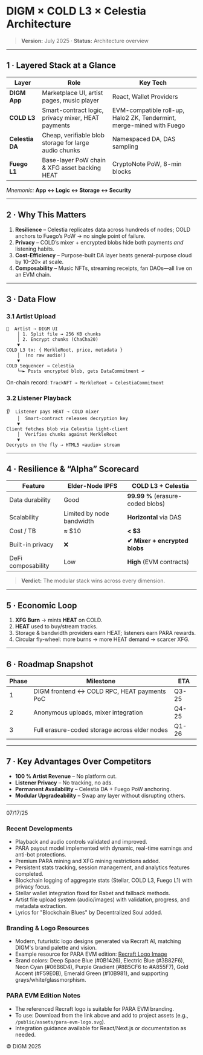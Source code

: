 # DIGM × COLD L3 × Celestia Architecture

> **Version:** July 2025 · **Status:** Architecture overview

---

## 1 · Layered Stack at a Glance

| Layer | Role | Key Tech |
|-------|------|----------|
| **DIGM App** | Marketplace UI, artist pages, music player | React, Wallet Providers |
| **COLD L3** | Smart-contract logic, privacy mixer, HEAT payments | EVM-compatible roll-up, Halo2 ZK, Tendermint, merge-mined with Fuego |
| **Celestia DA** | Cheap, verifiable blob storage for large audio chunks | Namespaced DA, DAS sampling |
| **Fuego L1** | Base-layer PoW chain & XFG asset backing HEAT | CryptoNote PoW, 8-min blocks |

*Mnemonic:* **App ↔︎ Logic ↔︎ Storage ↔︎ Security**

---

## 2 · Why This Matters

1. **Resilience** – Celestia replicates data across hundreds of nodes; COLD anchors to Fuego’s PoW → no single point of failure.
2. **Privacy** – COLD’s mixer + encrypted blobs hide both payments *and* listening habits.
3. **Cost-Efficiency** – Purpose-built DA layer beats general-purpose cloud by 10–20× at scale.
4. **Composability** – Music NFTs, streaming receipts, fan DAOs—all live on an EVM chain.

---

## 3 · Data Flow

### 3.1 Artist Upload

```text
🎤  Artist → DIGM UI
    │ 1. Split file → 256 KB chunks
    │ 2. Encrypt chunks (ChaCha20)
    ▼
COLD L3 tx: { MerkleRoot, price, metadata }
    │  (no raw audio!)
    ▼
COLD Sequencer → Celestia
    └─► Posts encrypted blob, gets DataCommitment ↩︎
```

On-chain record: `TrackNFT → MerkleRoot → CelestiaCommitment`

### 3.2 Listener Playback

```text
👂  Listener pays HEAT → COLD mixer
    │  Smart-contract releases decryption key
    ▼
Client fetches blob via Celestia light-client
    │  Verifies chunks against MerkleRoot
    ▼
Decrypts on the fly → HTML5 <audio> stream
```

---

## 4 · Resilience & “Alpha” Scorecard

| Feature | Elder-Node IPFS | **COLD L3 + Celestia** |
|---------|-----------------|-------------------------|
| Data durability | Good | **99.99 %** (erasure-coded blobs) |
| Scalability | Limited by node bandwidth | **Horizontal** via DAS |
| Cost / TB | ≈ $10 | **< $3** |
| Built-in privacy | ❌ | **✔ Mixer + encrypted blobs** |
| DeFi composability | Low | **High** (EVM contracts) |

> **Verdict:** The modular stack wins across every dimension.

---

## 5 · Economic Loop

1. **XFG Burn** → mints **HEAT** on COLD.  
2. **HEAT** used to buy/stream tracks.  
3. Storage & bandwidth providers earn HEAT; listeners earn PARA rewards.  
4. Circular fly-wheel: more burns → more HEAT demand → scarcer XFG.

---

## 6 · Roadmap Snapshot

| Phase | Milestone | ETA |
|-------|-----------|-----|
| 1 | DIGM frontend ↔︎ COLD RPC, HEAT payments PoC | Q3-25 |
| 2 | Anonymous uploads, mixer integration | Q4-25 |
| 3 | Full erasure-coded storage across elder nodes | Q1-26 |

---

## 7 · Key Advantages Over Competitors

* **100 % Artist Revenue** – No platform cut.  
* **Listener Privacy** – No tracking, no ads.  
* **Permanent Availability** – Celestia DA + Fuego PoW anchoring.  
* **Modular Upgradeability** – Swap any layer without disrupting others.

---

07/17/25
### Recent Developments
- Playback and audio controls validated and improved.
- PARA payout model implemented with dynamic, real-time earnings and anti-bot protections.
- Premium PARA mining and XFG mining restrictions added.
- Persistent stats tracking, session management, and analytics features completed.
- Blockchain logging of aggregate stats (Stellar, COLD L3, Fuego L1) with privacy focus.
- Stellar wallet integration fixed for Rabet and fallback methods.
- Artist file upload system (audio/images) with validation, progress, and metadata extraction.
- Lyrics for "Blockchain Blues" by Decentralized Soul added.

### Branding & Logo Resources
- Modern, futuristic logo designs generated via Recraft AI, matching DIGM's brand palette and vision.
- Example resource for PARA EVM edition: [Recraft Logo Image](https://www.recraft.ai/community?imageId=d4b84cfe-cf4e-4768-9354-35ce96bc318e)
- Brand colors: Deep Space Blue (#0B1426), Electric Blue (#3B82F6), Neon Cyan (#06B6D4), Purple Gradient (#8B5CF6 to #A855F7), Gold Accent (#F59E0B), Emerald Green (#10B981), and supporting grays/white/glassmorphism.

### PARA EVM Edition Notes
- The referenced Recraft logo is suitable for PARA EVM branding.
- To use: Download from the link above and add to project assets (e.g., `/public/assets/para-evm-logo.svg`).
- Integration guidance available for React/Next.js or documentation as needed.

© DIGM 2025 

